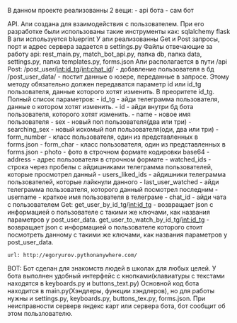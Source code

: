 
В данном проекте реализованны 2 вещи:
    - api бота
    - сам бот



API.
    Апи создана для взаимодействия с пользователем. При его разработке были использованы такие инструменты как:
        sqlalchemy
        flask
    В апи используется blueprint
    У апи реализованны Get и Post запросы, порт и адрес сервера задается в settings.py
    Файлы отвечающие за работу api: rest_main.py, match_bot_api.py, папка db, папка data,
    settings.py, папка templates.py, forms.json
    Апи располагается в пути /api
    Post:
        /post_user/<int:id_tg>/<int:chat_id>/<username> - добавление пользователя в бд
        /post_user_data/ - постит данные о юзере, переданные в запросе. 
                           Этому методу обязательно должен передаватся параметр id или id_tg пользователя,
                           данные которого хотят изменить. В преоритете id_tg.
                           Полный список параметров:
                                - id_tg - айди телеграмма пользователя, данные о котором хотят изменить.
                                - id - айди внутри бд бота пользователя, которого хотят изменить.
                                - name - новое имя пользователя
                                - sex - новый пол пользователя(два или три)
                                - searching_sex - новый искомый пол пользователя(оди, два или три)
                                - form_number - класс пользователя, один из представленных в forms.json
                                - form_char - класс пользователя, один из представленных в forms.json
                                - photo - фото в строчном формате кодировки base64
                                - address - адрес пользователя в строчном формате
                                - watched_ids - строка через пробелы с айдишниками телеграмма пользователей,
                                  которые просмотрел данный
                                - users_liked_ids - айдишники телеграмма пользователей, которые лайкнули данного
                                - last_user_watched - айди телеграмма пользователя, которого данный посмотрел последним
                                - username - краткое имя пользователя в телеграме
                                - chat_id - айди чата с пользователем
    Get:
        get_user_by_id_tg/<int:id_tg> - возвращает json с информацией о пользователе с такими же ключами, как 
                           названия параметров у post_user_data.
        get_user_to_watch_by_id_tg/<int:id_tg> - возвращает json с информацией о пользователе которого стоит посмотреть 
                           данному с такими же ключами, как названия параметров у post_user_data.
    
    url: http://egoryurov.pythonanywhere.com/


BOT:
    Бот сделан для знакомств людей в школах для любых целей.
    У бота выполнен удобный интерфейс с кнопками(клавиатуры с текстами находятся в keyboards.py и buttons_text.py)
    Основной код бота находится в main.py(Хэндлеры, функции хэндлеров), но для работы нужны и settings.py, keyboards.py,
    buttons_tex.py, forms.json.
    При неисправности серверв яндекс карт или сервера бота, бот сообщит об этом пользлователю.
